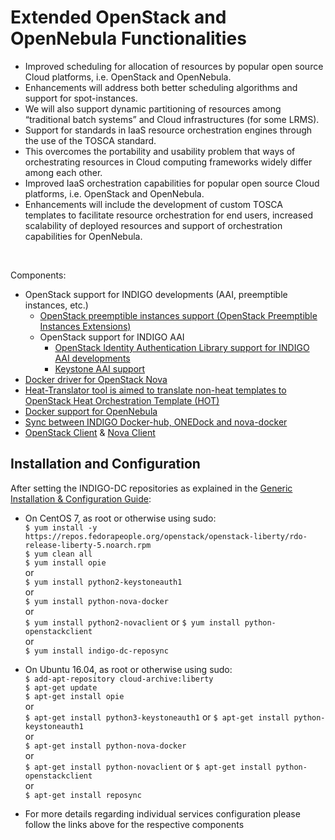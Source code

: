 # Extended OpenStack and OpenNebula Functionalities

*	Improved scheduling for allocation of resources by popular open source Cloud platforms, i.e. OpenStack and OpenNebula.
  * Enhancements will address both better scheduling algorithms and support for spot-instances. 
  *	We will also support dynamic partitioning of resources among “traditional batch systems” and Cloud infrastructures (for some LRMS).
*	Support for standards in IaaS resource orchestration engines through the use of the TOSCA standard.
  *	This overcomes the portability and usability problem that ways of orchestrating resources in Cloud computing frameworks widely differ among each other.
*	Improved IaaS orchestration capabilities for popular open source Cloud platforms, i.e. OpenStack and OpenNebula.
  *	Enhancements will include the development of custom TOSCA templates to facilitate resource orchestration for end users, increased scalability of deployed resources and support of orchestration capabilities for OpenNebula.


<br>

Components:
* OpenStack support for INDIGO developments (AAI, preemptible instances, etc.)
  * [OpenStack preemptible instances support (OpenStack Preemptible Instances Extensions)](opie2.md)
  * OpenStack support for INDIGO AAI
    * [OpenStack Identity Authentication Library support for INDIGO AAI developments](keystone_library2.md)
    * [Keystone AAI support](keystone_aai_support2.md)
* [Docker driver for OpenStack Nova](nova-docker2.md)
* [Heat-Translator tool is aimed to translate non-heat templates to OpenStack Heat Orchestration Template (HOT)](heat-translator2.md)
* [Docker support for OpenNebula](onedock2.md)
* [Sync between INDIGO Docker-hub, ONEDock and nova-docker](reposync2.md)
* [OpenStack Client](python-osclient1.md) & [Nova Client](python-nova2.md)

<a id="install"></a>
## Installation and Configuration

After setting the INDIGO-DC repositories as explained in the
[Generic Installation & Configuration Guide](../generic_installation_and_configuration_guide_2.md):

* On CentOS 7, as root or otherwise using sudo:<br>
  ```$ yum install -y https://repos.fedorapeople.org/openstack/openstack-liberty/rdo-release-liberty-5.noarch.rpm```<br>
  ```$ yum clean all```<br>
  ```$ yum install opie```<br>
  or<br>
  ```$ yum install python2-keystoneauth1``` <br>
  or <br>
  ```$ yum install python-nova-docker```<br>
or<br>
  ```$ yum install python2-novaclient``` or ```$ yum install python-openstackclient```<br>
or <br>
  ```$ yum install indigo-dc-reposync```<br>
  
* On Ubuntu 16.04, as root or otherwise using sudo:<br>
  ```$ add-apt-repository cloud-archive:liberty```<br>
  ```$ apt-get update```<br>
  ```$ apt-get install opie```<br>
  or<br>
  ```$ apt-get install python3-keystoneauth1``` or ```$ apt-get install python-keystoneauth1```<br>
  or<br>
  ```$ apt-get install python-nova-docker``` <br>
  or <br>
  ```$ apt-get install python-novaclient``` or ```$ apt-get install python-openstackclient```<br>
  or <br>
  ```$ apt-get install reposync```

* For more details regarding individual services configuration please follow the links above for the respective components
